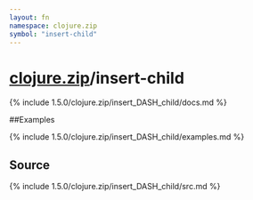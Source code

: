 ```yaml
---
layout: fn
namespace: clojure.zip
symbol: "insert-child"
---
```


# [clojure.zip](../)/insert-child

{% include 1.5.0/clojure.zip/insert_DASH_child/docs.md %}

##Examples

{% include 1.5.0/clojure.zip/insert_DASH_child/examples.md %}
## Source
{% include 1.5.0/clojure.zip/insert_DASH_child/src.md %}

